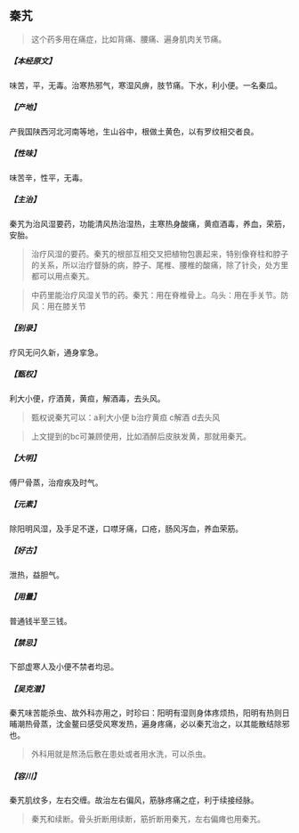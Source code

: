 ## 秦艽

> 这个药多用在痛症，比如背痛、腰痛、遍身肌肉关节痛。

##### 【本经原文】
味苦，平，无毒。治寒热邪气，寒湿风痹，肢节痛。下水，利小便。一名秦瓜。
##### 【产地】
产我国陕西河北河南等地，生山谷中，根做土黄色，以有罗纹相交者良。
##### 【性味】
味苦辛，性平，无毒。
##### 【主治】
秦艽为治风湿要药，功能清风热治湿热，主寒热身酸痛，黄疸酒毒，养血，荣筋，安胎。

> 治疗风湿的要药。秦艽的根部互相交叉把植物包裹起来，特别像脊柱和脖子的关系，所以治疗督脉的病，脖子、尾椎、腰椎的酸痛，除了针灸，处方里都可以用点秦艽。

> 中药里能治疗风湿关节的药。秦艽：用在脊椎骨上。乌头：用在手关节。防风：用在膝关节

##### 【别录】
疗风无问久新，通身挛急。
##### 【甄权】
利大小便，疗酒黄，黄疸，解酒毒，去头风。

> 甄权说秦艽可以：a利大小便 b治疗黄疸 c解酒 d去头风

> 上文提到的bc可兼顾使用，比如酒醉后皮肤发黄，那就用秦艽。

##### 【大明】
傅尸骨蒸，治疳疾及时气。
##### 【元素】
除阳明风湿，及手足不遂，口噤牙痛，口疮，肠风泻血，养血荣筋。
##### 【好古】
泄热，益胆气。
##### 【用量】
普通钱半至三钱。
##### 【禁忌】
下部虚寒人及小便不禁者均忌。
##### 【吴克潜】
秦艽味苦能杀虫、故外科亦用之，时珍曰：阳明有湿则身体疼烦热，阳明有热则日晡潮热骨蒸，沈金鳌曰感受风寒发热，遍身疼痛，必以秦艽治之，以其能散结除邪也。

> 外科用就是熬汤后敷在患处或者用水洗，可以杀虫。

##### 【容川】
秦艽肌纹多，左右交缠。故治左右偏风，筋脉疼痛之症，利于续接经脉。

> 秦艽和续断。骨头折断用续断，筋折断用秦艽，左右偏瘫也用秦艽。